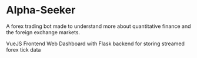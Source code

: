 # Alpha-Seeker
A forex trading bot made to understand more about quantitative finance and the foreign exchange markets.

VueJS Frontend Web Dashboard with Flask backend for storing streamed forex tick data

